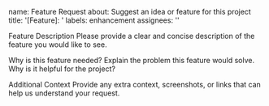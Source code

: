 name: Feature Request
about: Suggest an idea or feature for this project
title: '[Feature]: '
labels: enhancement
assignees: ''

Feature Description
Please provide a clear and concise description of the feature you would like to see.

Why is this feature needed?
Explain the problem this feature would solve. Why is it helpful for the project?

Additional Context
Provide any extra context, screenshots, or links that can help us understand your request.
